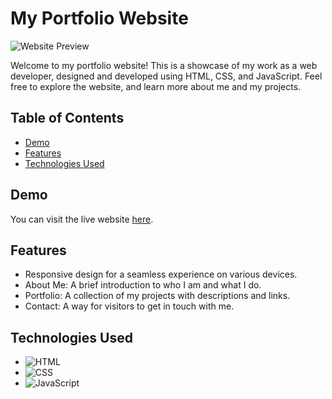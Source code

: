# My Portfolio Website

![Website Preview](https://i.ibb.co/bL25XcR/Screenshot-2023-11-04-221407.png) 

Welcome to my portfolio website! This is a showcase of my work as a web developer, designed and developed using HTML, CSS, and JavaScript. Feel free to explore the website, and learn more about me and my projects.

## Table of Contents

- [Demo](#demo)
- [Features](#features)
- [Technologies Used](#technologies-used)

## Demo

You can visit the live website [here](https://mudev-portfolio.web.app/).

## Features

- Responsive design for a seamless experience on various devices.
- About Me: A brief introduction to who I am and what I do.
- Portfolio: A collection of my projects with descriptions and links.
- Contact: A way for visitors to get in touch with me.

## Technologies Used

- ![HTML](https://img.shields.io/badge/HTML5-E34F26?style=for-the-badge&logo=html5&logoColor=white)
- ![CSS](https://img.shields.io/badge/CSS3-1572B6?style=for-the-badge&logo=css3&logoColor=white)
- ![JavaScript](https://img.shields.io/badge/JavaScript-323330?style=for-the-badge&logo=javascript&logoColor=F7DF1E)
